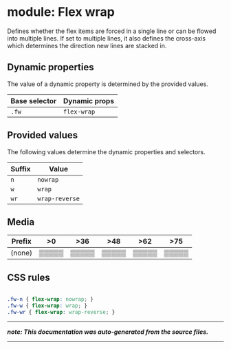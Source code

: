 # module: Flex wrap

Defines whether the flex items are forced in a single line or can be flowed into multiple lines.
If set to multiple lines, it also defines the cross-axis which determines the direction new lines are stacked in.








## Dynamic properties
The value of a dynamic property is determined by the provided values.

| Base selector | Dynamic props |
| ------------- | ------------- |
| `.fw` |`flex-wrap`|





## Provided values
The following values determine the dynamic properties and selectors.

Suffix  | Value
--------- | ---------
`n` | `nowrap`
`w` | `wrap`
`wr` | `wrap-reverse`




## Media





| Prefix  |  >0 |  >36 |  >48 |  >62 |  >75 | 
| :------:  |  :---------: |  :---------: |  :---------: |  :---------: |  :---------: | 
|  (none)  |▒▒▒▒▒|▒▒▒▒▒|▒▒▒▒▒|▒▒▒▒▒|▒▒▒▒▒|






## CSS rules
```css

.fw-n { flex-wrap: nowrap; }
.fw-w { flex-wrap: wrap; }
.fw-wr { flex-wrap: wrap-reverse; }

```

- - - - -
_**note: This documentation was auto-generated from the source files.**_
- - - - -